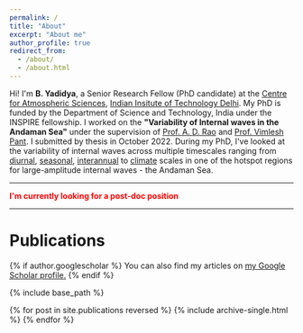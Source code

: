 ```yaml
---
permalink: /
title: "About"
excerpt: "About me"
author_profile: true
redirect_from: 
  - /about/
  - /about.html
---
```


Hi!
I'm **B. Yadidya**, a Senior Research Fellow (PhD candidate) at the [Centre for Atmospheric Sciences](https://cas.iitd.ac.in/), [Indian Insitute of Technology Delhi](https://home.iitd.ac.in/).
My PhD is funded by the Department of Science and Technology, India under the INSPIRE fellowship. 
I worked on the **"Variability of Internal waves in the Andaman Sea"** under the supervision of [Prof. A. D. Rao](https://web.iitd.ac.in/~adrao/) and [Prof. Vimlesh Pant](https://web.iitd.ac.in/~vimlesh/). I submitted by thesis in October 2022. 
During my PhD, I've looked at the variability of internal waves across multiple timescales ranging from [diurnal](https://www.nature.com/articles/s41598-021-90426-w), [seasonal](https://agupubs.onlinelibrary.wiley.com/doi/10.1029/2021JC018321), [interannual](https://www.nature.com/articles/s41598-022-15301-8) to [climate](https://www.nature.com/articles/s43247-022-00574-8) scales in one of the hotspot regions for large-amplitude internal waves - the Andaman Sea. 


---
<span style="color:red"> **I'm currently looking for a post-doc position** </span>


---

# Publications

{% if author.googlescholar %}
  You can also find my articles on <u><a href="{{author.googlescholar}}">my Google Scholar profile</a>.</u>
{% endif %}

{% include base_path %}

{% for post in site.publications reversed %}
  {% include archive-single.html %}
{% endfor %}